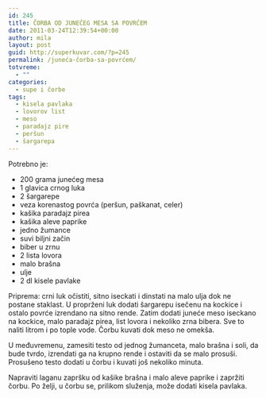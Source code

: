 ```yaml
---
id: 245
title: ČORBA OD JUNEĆEG MESA SA POVRĆEM
date: 2011-03-24T12:39:54+00:00
author: mila
layout: post
guid: http://superkuvar.com/?p=245
permalink: /juneća-čorba-sa-povrćem/
totvreme:
  - ""
categories:
  - supe i čorbe
tags:
  - kisela pavlaka
  - lovorov list
  - meso
  - paradajz pire
  - peršun
  - šargarepa
---
```

Potrebno je:

  * 200 grama junećeg mesa
  * 1 glavica crnog luka
  * 2 šargarepe
  * veza korenastog povrća (peršun, paškanat, celer)
  * kašika paradajz pirea
  * kašika aleve paprike
  * jedno žumance
  * suvi biljni začin
  * biber u zrnu
  * 2 lista lovora
  * malo brašna
  * ulje
  * 2 dl kisele pavlake

Priprema: crni luk očistiti, sitno iseckati i dinstati na malo ulja dok ne postane staklast. U proprženi luk dodati šargarepu isečenu na kockice i ostalo povrće izrendano na sitno rende. Zatim dodati juneće meso iseckano na kockice, malo paradajz pirea, list lovora i nekoliko zrna bibera. Sve to naliti litrom i po tople vode. Čorbu kuvati dok meso ne omekša.

U međuvremenu, zamesiti testo od jednog žumanceta, malo brašna i soli, da bude tvrdo, izrendati ga na krupno rende i ostaviti da se malo prosuši. Prosušeno testo dodati u čorbu i kuvati još nekoliko minuta.

Napraviti laganu zapršku od kašike brašna i malo aleve paprike i zapržiti čorbu. Po želji, u čorbu se, prilikom služenja, može dodati kisela pavlaka.